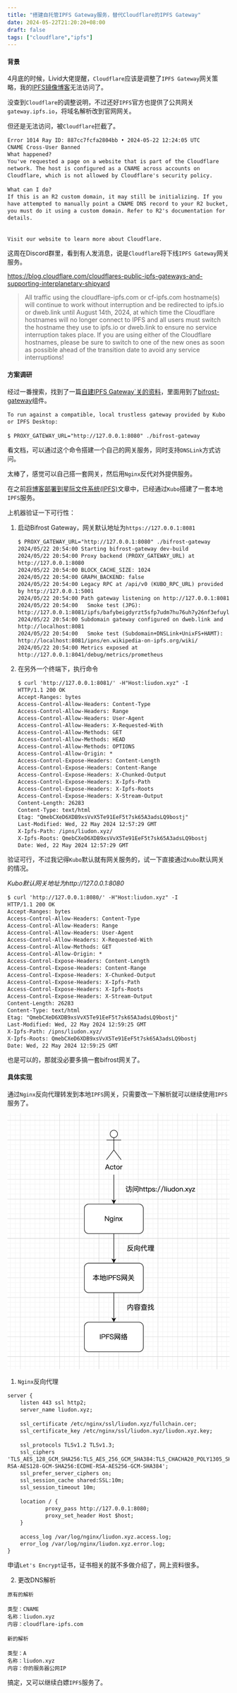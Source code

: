 ```yaml
---
title: "搭建自托管IPFS Gateway服务，替代Cloudflare的IPFS Gateway"
date: 2024-05-22T21:20:20+08:00
draft: false
tags: ["cloudflare","ipfs"]
---
```


#### 背景

4月底的时候，Livid大佬提醒，`Cloudflare`应该是调整了`IPFS Gateway`网关策略，我的[IPFS镜像博客](https://liudon.xyz)无法访问了。

没查到`Cloudflare`的调整说明，不过还好`IPFS`官方也提供了公共网关`gateway.ipfs.io`，将域名解析改到官网网关。

但还是无法访问，被`Cloudflare`拦截了。

```
Error 1014 Ray ID: 887cc7fcfa2804bb • 2024-05-22 12:24:05 UTC
CNAME Cross-User Banned
What happened?
You've requested a page on a website that is part of the Cloudflare network. The host is configured as a CNAME across accounts on Cloudflare, which is not allowed by Cloudflare's security policy.

What can I do?
If this is an R2 custom domain, it may still be initializing. If you have attempted to manually point a CNAME DNS record to your R2 bucket, you must do it using a custom domain. Refer to R2's documentation for details.


Visit our website to learn more about Cloudflare.
```

这周在Discord群里，看到有人发消息，说是`Cloudflare`将下线`IPFS Gateway`网关服务。

https://blog.cloudflare.com/cloudflares-public-ipfs-gateways-and-supporting-interplanetary-shipyard

> All traffic using the cloudflare-ipfs.com or cf-ipfs.com hostname(s) will continue to work without interruption and be redirected to ipfs.io or dweb.link until August 14th, 2024, at which time the Cloudflare hostnames will no longer connect to IPFS and all users must switch the hostname they use to ipfs.io or dweb.link to ensure no service interruption takes place. If you are using either of the Cloudflare hostnames, please be sure to switch to one of the new ones as soon as possible ahead of the transition date to avoid any service interruptions!

#### 方案调研

经过一番搜索，找到了一篇[自建IPFS Gateway`关的资料](https://railway.app/template/PhPjgz)，里面用到了[bifrost-gateway](https://github.com/ipfs/bifrost-gateway)组件。

```
To run against a compatible, local trustless gateway provided by Kubo or IPFS Desktop:

$ PROXY_GATEWAY_URL="http://127.0.0.1:8080" ./bifrost-gateway
```

看文档，可以通过这个命令搭建一个自己的网关服务，同时支持`DNSLink`方式访问。

太棒了，感觉可以自己搭一套网关，然后用`Nginx`反代对外提供服务。

在之前[将博客部署到星际文件系统(IPFS)](https://liudon.com/posts/deploy-blog-to-ipfs/)文章中，已经通过`Kubo`搭建了一套本地`IPFS`服务。

上机器验证一下可行性：


1. 启动Bifrost Gateway，网关默认地址为`https://127.0.0.1:8081`

    ```
    $ PROXY_GATEWAY_URL="http://127.0.0.1:8080" ./bifrost-gateway
    2024/05/22 20:54:00 Starting bifrost-gateway dev-build
    2024/05/22 20:54:00 Proxy backend (PROXY_GATEWAY_URL) at http://127.0.0.1:8080
    2024/05/22 20:54:00 BLOCK_CACHE_SIZE: 1024
    2024/05/22 20:54:00 GRAPH_BACKEND: false
    2024/05/22 20:54:00 Legacy RPC at /api/v0 (KUBO_RPC_URL) provided by http://127.0.0.1:5001
    2024/05/22 20:54:00 Path gateway listening on http://127.0.0.1:8081
    2024/05/22 20:54:00   Smoke test (JPG): http://127.0.0.1:8081/ipfs/bafybeigdyrzt5sfp7udm7hu76uh7y26nf3efuylqabf3oclgtqy55fbzdi
    2024/05/22 20:54:00 Subdomain gateway configured on dweb.link and http://localhost:8081
    2024/05/22 20:54:00   Smoke test (Subdomain+DNSLink+UnixFS+HAMT): http://localhost:8081/ipns/en.wikipedia-on-ipfs.org/wiki/
    2024/05/22 20:54:00 Metrics exposed at http://127.0.0.1:8041/debug/metrics/prometheus
    ```

2. 在另外一个终端下，执行命令

    ```
    $ curl 'http://127.0.0.1:8081/' -H"Host:liudon.xyz" -I
    HTTP/1.1 200 OK
    Accept-Ranges: bytes
    Access-Control-Allow-Headers: Content-Type
    Access-Control-Allow-Headers: Range
    Access-Control-Allow-Headers: User-Agent
    Access-Control-Allow-Headers: X-Requested-With
    Access-Control-Allow-Methods: GET
    Access-Control-Allow-Methods: HEAD
    Access-Control-Allow-Methods: OPTIONS
    Access-Control-Allow-Origin: *
    Access-Control-Expose-Headers: Content-Length
    Access-Control-Expose-Headers: Content-Range
    Access-Control-Expose-Headers: X-Chunked-Output
    Access-Control-Expose-Headers: X-Ipfs-Path
    Access-Control-Expose-Headers: X-Ipfs-Roots
    Access-Control-Expose-Headers: X-Stream-Output
    Content-Length: 26283
    Content-Type: text/html
    Etag: "QmebCXeD6XDB9xsVvX5Te91EeF5t7sk65A3adsLQ9bostj"
    Last-Modified: Wed, 22 May 2024 12:57:29 GMT
    X-Ipfs-Path: /ipns/liudon.xyz/
    X-Ipfs-Roots: QmebCXeD6XDB9xsVvX5Te91EeF5t7sk65A3adsLQ9bostj
    Date: Wed, 22 May 2024 12:57:29 GMT
    ```

验证可行，不过我记得`Kubo`默认就有网关服务的，试一下直接通过`Kubo`默认网关的情况。

*Kubo默认网关地址为http://127.0.0.1:8080*

```
$ curl 'http://127.0.0.1:8080/' -H"Host:liudon.xyz" -I
HTTP/1.1 200 OK
Accept-Ranges: bytes
Access-Control-Allow-Headers: Content-Type
Access-Control-Allow-Headers: Range
Access-Control-Allow-Headers: User-Agent
Access-Control-Allow-Headers: X-Requested-With
Access-Control-Allow-Methods: GET
Access-Control-Allow-Origin: *
Access-Control-Expose-Headers: Content-Length
Access-Control-Expose-Headers: Content-Range
Access-Control-Expose-Headers: X-Chunked-Output
Access-Control-Expose-Headers: X-Ipfs-Path
Access-Control-Expose-Headers: X-Ipfs-Roots
Access-Control-Expose-Headers: X-Stream-Output
Content-Length: 26283
Content-Type: text/html
Etag: "QmebCXeD6XDB9xsVvX5Te91EeF5t7sk65A3adsLQ9bostj"
Last-Modified: Wed, 22 May 2024 12:59:25 GMT
X-Ipfs-Path: /ipns/liudon.xyz/
X-Ipfs-Roots: QmebCXeD6XDB9xsVvX5Te91EeF5t7sk65A3adsLQ9bostj
Date: Wed, 22 May 2024 12:59:25 GMT
```

也是可以的，那就没必要多搞一套bifrost网关了。

#### 具体实现

通过`Nginx`反向代理转发到本地`IPFS`网关，只需要改一下解析就可以继续使用`IPFS`服务了。

![方案](20240522210154.png)

1. `Nginx`反向代理

```
server {
    listen 443 ssl http2;
    server_name liudon.xyz;

    ssl_certificate /etc/nginx/ssl/liudon.xyz/fullchain.cer;
    ssl_certificate_key /etc/nginx/ssl/liudon.xyz/liudon.xyz.key;

    ssl_protocols TLSv1.2 TLSv1.3;
    ssl_ciphers 'TLS_AES_128_GCM_SHA256:TLS_AES_256_GCM_SHA384:TLS_CHACHA20_POLY1305_SHA256:ECDHE-RSA-AES128-GCM-SHA256:ECDHE-RSA-AES256-GCM-SHA384';
    ssl_prefer_server_ciphers on;
    ssl_session_cache shared:SSL:10m;
    ssl_session_timeout 10m;

    location / {
            proxy_pass http://127.0.0.1:8080;
            proxy_set_header Host $host;
    }

    access_log /var/log/nginx/liudon.xyz.access.log;
    error_log /var/log/nginx/liudon.xyz.error.log;
}
```

申请`Let's Encrypt`证书，证书相关的就不多做介绍了，网上资料很多。

2. 更改DNS解析

```
原有的解析

类型：CNAME
名称：liudon.xyz
内容：cloudflare-ipfs.com

新的解析

类型：A
名称：liudon.xyz
内容：你的服务器公网IP
```

搞定，又可以继续白嫖`IPFS`服务了。